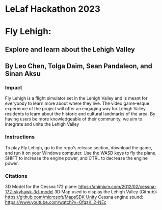 # LeLaf Hackathon 2023
# Fly Lehigh: 
## Explore and learn about the Lehigh Valley
## By Leo Chen, Tolga Daim, Sean Pandaleon, and Sinan Aksu

### Impact
Fly Lehigh is a flight simulator set in the Lehigh Valley and is meant for everybody to learn more about where they live. The
video game-esque experience of the project will offer an engaging way for Lehigh Valley residents to learn about the historic
and cultural landmarks of the area. By having users be more knowledgeable of their community, we aim to integrate and unite the 
Lehigh Valley 

### Instructions
To play Fly Lehigh, go to the repo's release section, download the game, and run it on your Windows computer.
Use the WASD keys to fly the plane, SHIFT to increase the engine power, and CTRL to decrease the engine power.

### Citations
3D Model for the Cessna 172 plane: https://animium.com/2012/02/cessna-172-skyhawk-3d-model
3D Map used to display the Lehigh Valley (Github): https://github.com/microsoft/MapsSDK-Unity
Cessna engine sound: https://www.youtube.com/watch?v=OfqzK_2-NEc
